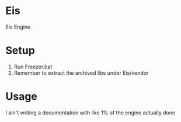 # Eis
Eis Engine

# Setup
1. Run Freezer.bat
2. Remember to extract the archived libs under Eis/vendor

# Usage
  I ain't writing a documentation with like 1% of the engine actually done
